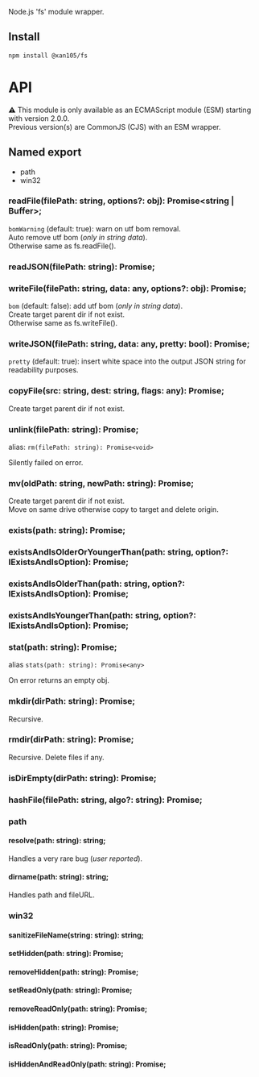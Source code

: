 Node.js 'fs' module wrapper.

Install
-------

`npm install @xan105/fs`

API
===

⚠️ This module is only available as an ECMAScript module (ESM) starting with version 2.0.0.<br />
Previous version(s) are CommonJS (CJS) with an ESM wrapper.

## Named export

- path
- win32

### readFile(filePath: string, options?: obj): Promise<string | Buffer>;

  `bomWarning` (default: true): warn on utf bom removal.</br>
  Auto remove utf bom (_only in string data_).</br>
  Otherwise same as fs.readFile().

### readJSON(filePath: string): Promise<string>;
### writeFile(filePath: string, data: any, options?: obj): Promise<string>;

  `bom` (default: false): add utf bom (_only in string data_).</br>
  Create target parent dir if not exist.</br>
  Otherwise same as fs.writeFile().
  
### writeJSON(filePath: string, data: any, pretty: bool): Promise<string>;
  
  `pretty` (default: true): insert white space into the output JSON string for readability purposes.

### copyFile(src: string, dest: string, flags: any): Promise<void>;

  Create target parent dir if not exist.

### unlink(filePath: string): Promise<void>;
  
  alias: `rm(filePath: string): Promise<void>`

  Silently failed on error.

### mv(oldPath: string, newPath: string): Promise<string>;

  Create target parent dir if not exist.</br>
  Move on same drive otherwise copy to target and delete origin.

### exists(path: string): Promise<bool>;
### existsAndIsOlderOrYoungerThan(path: string, option?: IExistsAndIsOption): Promise<bool>;
### existsAndIsOlderThan(path: string, option?: IExistsAndIsOption): Promise<bool>;
### existsAndIsYoungerThan(path: string, option?: IExistsAndIsOption): Promise<bool>;
### stat(path: string): Promise<any>;
  
  alias `stats(path: string): Promise<any>`
  
  On error returns an empty obj.

### mkdir(dirPath: string): Promise<void>;

  Recursive.

### rmdir(dirPath: string): Promise<void>;

  Recursive. Delete files if any.

### isDirEmpty(dirPath: string): Promise<bool>;
### hashFile(filePath: string, algo?: string): Promise<string>;

### path

#### resolve(path: string): string;

  Handles a very rare bug (_user reported_).

#### dirname(path: string): string;

  Handles path and fileURL.

### win32

#### sanitizeFileName(string: string): string;
#### setHidden(path: string): Promise<void>;
#### removeHidden(path: string): Promise<void>;
#### setReadOnly(path: string): Promise<void>;
#### removeReadOnly(path: string): Promise<void>;
#### isHidden(path: string): Promise<bool>;
#### isReadOnly(path: string): Promise<bool>;
#### isHiddenAndReadOnly(path: string): Promise<bool>;